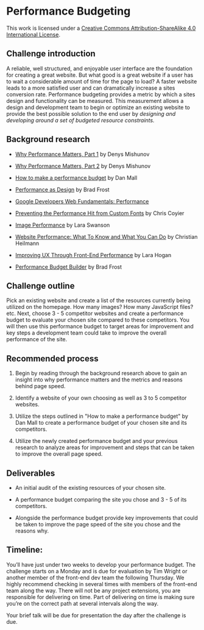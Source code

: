# Performance Budgeting

This work is licensed under a [Creative Commons Attribution-ShareAlike 4.0 International License](http://creativecommons.org/licenses/by-sa/4.0/).

## Challenge introduction

A reliable, well structured, and enjoyable user interface are the foundation for creating a great website. But what good is a great website if a user has to wait a considerable amount of time for the page to load? A faster website leads to a more satisfied user and can dramatically increase a sites conversion rate.  Performance budgeting provides a metric by which a sites design and functionality can be measured. This measurement allows a design and development team to begin or optimize an existing website to provide the best possible solution to the end user by *designing and developing around a set of budgeted resource constraints.*

## Background research

* [Why Performance Matters, Part 1](http://www.smashingmagazine.com/2015/09/why-performance-matters-the-perception-of-time/) by Denys Mishunov

* [Why Performance Matters, Part 2](http://www.smashingmagazine.com/2015/11/why-performance-matters-part-2-perception-management/) by Denys Mishunov

* [How to make a performance budget](http://danielmall.com/articles/how-to-make-a-performance-budget/) by Dan Mall

* [Performance as Design](http://bradfrost.com/blog/post/performance-as-design/) by Brad Frost

* [Google Developers Web Fundamentals: Performance](https://developers.google.com/web/fundamentals/performance/?hl=en)

* [Preventing the Performance Hit from Custom Fonts](https://css-tricks.com/preventing-the-performance-hit-from-custom-fonts/) by Chris Coyier

* [Image Performance](http://radar.oreilly.com/2014/01/image-performance.html) by Lara Swanson

* [Website Performance: What To Know and What You Can Do](http://www.smashingmagazine.com/2010/01/page-performance-what-to-know-and-what-you-can-do/) by Christian Heilmann

* [Improving UX Through Front-End Performance](http://alistapart.com/article/improving-ux-through-front-end-performance) by Lara Hogan

* [Performance Budget Builder](http://bradfrost.com/blog/post/performance-budget-builder/) by Brad Frost

## Challenge outline

Pick an existing website and create a list of the resources currently being utilized on the homepage. How many images? How many JavaScript files? etc. Next, choose 3 - 5 competitor websites and create a performance budget to evaluate your chosen site compared to these competitors. You will then use this performance budget to target areas for improvement and key steps a development team could take to improve the overall performance of the site.

## Recommended process

1. Begin by reading through the background research above to gain an insight into why performance matters and the metrics and reasons behind page speed.

2. Identify a website of your own choosing as well as 3 to 5 competitor websites.

3. Utilize the steps outlined in "How to make a performance budget" by Dan Mall to create a performance budget of your chosen site and its competitors.

4. Utilize the newly created performance budget and your previous research to analyze areas for improvement and steps that can be taken to improve the overall page speed.

## Deliverables

* An initial audit of the existing resources of your chosen site.

*  A performance budget comparing the site you chose and 3 - 5 of its competitors.

* Alongside the performance budget provide key improvements that could be taken to improve the page speed of the site you chose and the reasons why.

## Timeline:

You’ll have just under two weeks to develop your performance budget. The challenge starts on a Monday and is due for evaluation by Tim Wright or another member of the front-end dev team the following Thursday. We highly recommend checking in several times with members of the front-end team along the way. There will not be any project extensions, you are responsible for delivering on time. Part of delivering on time is making sure you’re on the correct path at several intervals along the way.

Your brief talk will be due for presentation the day after the challenge is due.

